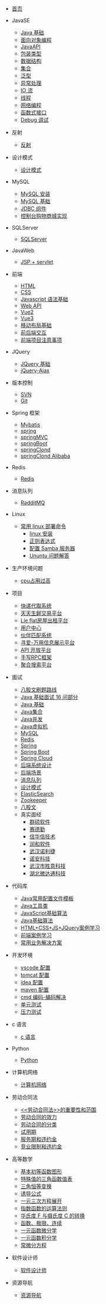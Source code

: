 - [首页](/README.md)
- JavaSE
  - [Java 基础](JavaSE/Java基础.md)
  - [面向对象编程](JavaSE/面向对象编程.md)
  - [JavaAPI](JavaSE/JavaAPI.md)
  - [包装类型](JavaSE/包装类型.md)
  - [数据结构](JavaSE/数据结构.md)
  - [集合](JavaSE/集合.md)
  - [泛型](JavaSE/泛型.md)
  - [异常处理](JavaSE/异常处理.md)
  - [IO 流](JavaSE/IO流.md)
  - [线程](JavaSE/线程.md)
  - [网络编程](JavaSE/网络编程.md)
  - [函数式接口](JavaSE/函数式接口.md)
  - [Debug 调试](JavaSE/Debug.md)
- 反射
  - [反射](反射/反射.md)
- 设计模式

  - [设计模式](设计模式/设计模式.md)
- MySQL
  - [MySQL 安装](MySQL/MySql安装.md)
  - [MySQL 基础](MySQL/MySQL基础.md)
  - [JDBC 组件](MySQL/JDBC组件.md)
  - [控制台购物商城实现](MySQL/购物商城.md)
- SQLServer
  - [SQLServer](SQLServer/SqlServer.md)
- JavaWeb
  - [JSP + servlet](JavaWeb/jsp_servlet.md)
- 前端
  - [HTML](前端/HTML.md)
  - [CSS](前端/CSS.md)
  - [Javascript 语法基础](前端/JavaScript语法基础.md)
  - [Web API](前端/Web-Api.md)
  - [Vue2](前端/vue2.md)
  - [Vue3](前端/vue3.md)
  - [移动布局基础](前端/移动布局基础.md)
  - [前后端交互](前端/前后端交互.md)
  - [前端项目注意事项](前端/前端项目注意事项.md)
- JQuery
  - [JQuery 基础](jQuery/Jquery.md)
  - [jQuery-Ajax](jQuery/Ajax.md)
- 版本控制
  - [SVN](版本控制/SVN.md)
  - [Git](版本控制/Git.md)
- Spring 框架
  - [Mybatis](SSM框架/mybatis.md)
  - [spring](SSM框架/spring.md)
  - [springMVC](SSM框架/springMVC.md)
  - [springBoot](SSM框架/springBoot.md)
  - [springClond](SSM框架/springclond.md)
  - [springClond Alibaba](SSM框架/springClond%20Alibaba.md)
- Redis
  - [Redis](Redis/redis.md)
- 消息队列

  - [RadditMQ](消息队列/rabbitMQ.md)
- Linux
  - [常用 linux 部署命令](linux/常用linux命令.md)
    - [linux 安装](linux/linux安装.md)
    - [正则表达式](linux/正则表达式.md)
    - [配置 Samba 服务器](linux/samba服务器.md)
    - [Ununtu 问题解答](linux/ubuntu问题解答.md)
- 生产环境问题
  - [cpu占用过高](生产环境/cpu占用过高.md)
- 项目
  - [快递代取系统](https://github.com/731016/Express-pick-up-system)
  - [天天生鲜交易平台](https://github.com/731016/daily-fresh-trading-platform)
  - [Lie flat房屋出租平台](https://github.com/731016/rent_house)
  - [用户中心](项目/用户中心.md)
  - [伙伴匹配系统](项目/伙伴匹配系统.md)
  - [寻爱-万用信息展示平台](项目/寻爱-万用信息展示网站.md)
  - [API 开放平台](项目/API开放平台.md)
  - [手写RPC框架](项目/RPC框架.md)
  - [聚合搜索平台](项目/聚合搜索平台.md)
- 面试

  - [八股文刷题路线](面试/八股文刷题路线.md)
  - [Java 基础面试 16 问部分](面试/面试题.md)
  - [Java 基础](面试/Java基础.md)
  - [Java集合](面试/Java集合.md)
  - [Java并发](面试/Java并发.md)
  - [Java虚拟机](面试/Java虚拟机.md)
  - [MySQL](面试/MySQL.md)
  - [Redis](面试/Redis.md)
  - [Spring](面试/Spring.md)
  - [Spring Boot](面试/SpringBoot.md)
  - [Spring Cloud](面试/SpringCloud.md)
  - [后端系统设计](面试/系统设计.md)
  - [后端场景](面试/场景.md)
  - [消息队列](面试/消息队列.md)
  - [设计模式](面试/设计模式.md)
  - [ElasticSearch](面试/ElasticSearch.md)
  - [Zookeeper](面试/Zookeeper.md)
  - [八股文](面试/八股文.md)
  - 真实面经
    - [群硕软件](面试/群硕软件.md)
    - [赛德勤](面试/赛德勤.md)
    - [信华信技术](面试/信华信技术.md)
    - [润和软件](面试/润和软件.md)
    - [武汉诺利捷](面试/武汉诺利捷.md)
    - [诺安科技](面试/诺安科技.md)
    - [武汉市胜意科技](面试/武汉市胜意科技.md)
    - [湖北微达通科技](面试/湖北微达通科技.md)


- 代码库 
  - [Java常用配置文件模板](代码库/常用配置文件.md)
  - [Java工具类](代码库/java工具类.md)
  - [JavaScript基础算法](代码库/javascript.md)
  - [Java基础算法](代码库/Java算法.md)
  - [HTML+CSS+JS+JQuery案例学习](https://gitee.com/LovelyHzz/webpage-basic-learning)
  - [前端案例学习](http://www.lvyestudy.com/)
  - [常用业务解决方案](代码库/常用业务解决方案.md)
  
- 开发环境
  - [vscode 配置](开发环境/vscode.md)
  - [tomcat 配置](开发环境/Tomcat配置.md)
  - [idea 配置](开发环境/IDEA配置.md)
  - [maven 配置](开发环境/maven配置.md)
  - [cmd 编码-编码解决](开发环境/cmd编码-编码解决.md.md)
  - [单元测试](开发环境/单元测试.md)
  - [压力测试](开发环境/压力测试.md)
- c 语言
  - [c 语言](c语言/c.md)
- Python
  - [Python](Python/pyhton.md)
- 计算机网络

  - [计算机网络](计算机网络/network.md)

- 劳动合同法
  - [<<劳动合同法>>的重要性和范围](劳动合同法/《劳动合同法》的重要性和范围.md)
  - [劳动合同的效力](劳动合同法/劳动合同的效力.md)
  - [劳动合同的分类](劳动合同法/劳动合同的分类.md)
  - [试用期](劳动合同法/试用期.md)
  - [服务期和违约金](劳动合同法/服务期和违约金.md)
  - [竞业限制和违约金](劳动合同法/竞业限制和违约金.md)
- 高等数学
  - [基本初等函数图形](高等数学/基本初等函数图形.md)
  - [特殊值的三角函数值表](高等数学/特殊值的三角函数值表.md)
  - [三角恒等变换](高等数学/三角恒等变换.md)
  - [诱导公式](高等数学/诱导公式.md)
  - [一元三次方程展开](高等数学/一元三次方程展开.md)
  - [指数函数的运算法则](高等数学/指数函数的运算法则.md)
  - [华氏度 F 与摄氏度 C 的转换](高等数学/华氏度F与摄氏度C的转换.md)
  - [函数、极限、连续](高等数学/函数、极限、连续.md)
  - [一元函数微分学](高等数学/一元函数微分学.md)
  - [一元函数积分学](高等数学/一元函数积分学.md)
  - [常微分方程](高等数学/常微分方程.md)
- 软件设计师
  - [软件设计师](软件设计师/软件设计师.md)
- 资源导航
  - [资源导航](资源导航/link.md)